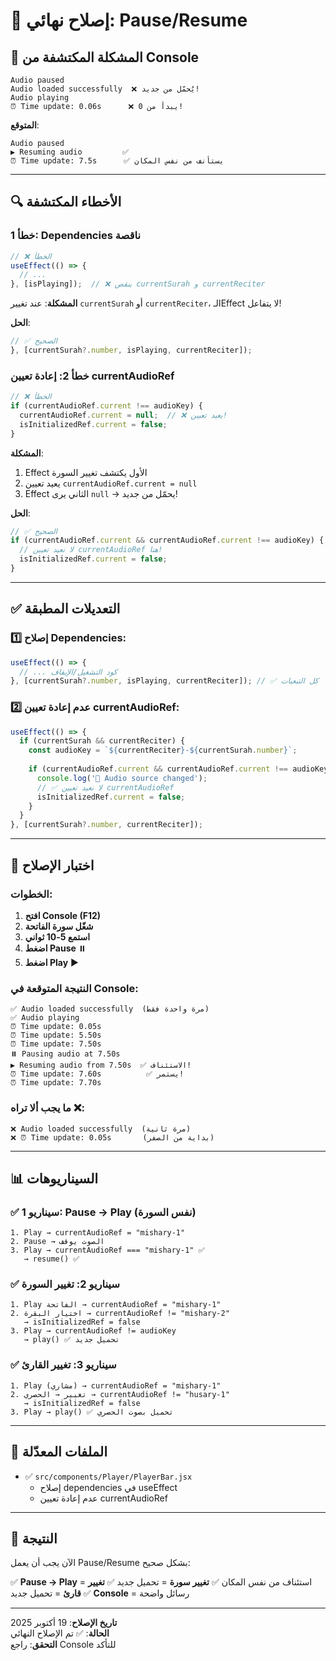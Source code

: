 # 🔧 إصلاح نهائي: Pause/Resume

## 🎯 المشكلة المكتشفة من Console

```
Audio paused
Audio loaded successfully  ❌ يُحمّل من جديد!
Audio playing
⏰ Time update: 0.06s      ❌ يبدأ من 0!
```

**المتوقع**:
```
Audio paused
▶️ Resuming audio         ✅
⏰ Time update: 7.5s      ✅ يستأنف من نفس المكان
```

---

## 🔍 الأخطاء المكتشفة

### خطأ 1: Dependencies ناقصة

```javascript
// ❌ الخطأ
useEffect(() => {
  // ...
}, [isPlaying]);  // ❌ ينقص currentSurah و currentReciter
```

**المشكلة**: عند تغيير `currentSurah` أو `currentReciter`، الـEffect لا يتفاعل!

**الحل**:
```javascript
// ✅ الصحيح
}, [currentSurah?.number, isPlaying, currentReciter]);
```

### خطأ 2: إعادة تعيين currentAudioRef

```javascript
// ❌ الخطأ
if (currentAudioRef.current !== audioKey) {
  currentAudioRef.current = null;  // ❌ يعيد تعيين!
  isInitializedRef.current = false;
}
```

**المشكلة**: 
1. Effect الأول يكتشف تغيير السورة
2. يعيد تعيين `currentAudioRef.current = null`
3. Effect الثاني يرى `null` → يحمّل من جديد!

**الحل**:
```javascript
// ✅ الصحيح
if (currentAudioRef.current && currentAudioRef.current !== audioKey) {
  // لا نعيد تعيين currentAudioRef هنا!
  isInitializedRef.current = false;
}
```

---

## ✅ التعديلات المطبقة

### 1️⃣ إصلاح Dependencies:

```javascript
useEffect(() => {
  // ... كود التشغيل/الإيقاف
}, [currentSurah?.number, isPlaying, currentReciter]); // ✅ كل التبعيات
```

### 2️⃣ عدم إعادة تعيين currentAudioRef:

```javascript
useEffect(() => {
  if (currentSurah && currentReciter) {
    const audioKey = `${currentReciter}-${currentSurah.number}`;
    
    if (currentAudioRef.current && currentAudioRef.current !== audioKey) {
      console.log('🔄 Audio source changed');
      // ✅ لا نعيد تعيين currentAudioRef
      isInitializedRef.current = false;
    }
  }
}, [currentSurah?.number, currentReciter]);
```

---

## 🧪 اختبار الإصلاح

### الخطوات:

1. **افتح Console (F12)**
2. **شغّل سورة الفاتحة**
3. **استمع 5-10 ثواني**
4. **اضغط Pause** ⏸️
5. **اضغط Play** ▶️

### النتيجة المتوقعة في Console:

```
✅ Audio loaded successfully  (مرة واحدة فقط)
✅ Audio playing
⏰ Time update: 0.05s
⏰ Time update: 5.50s
⏰ Time update: 7.50s
⏸️ Pausing audio at 7.50s
▶️ Resuming audio from 7.50s  ✅ الاستئناف!
⏰ Time update: 7.60s          ✅ يستمر!
⏰ Time update: 7.70s
```

### ما يجب ألا تراه ❌:

```
❌ Audio loaded successfully  (مرة ثانية)
❌ ⏰ Time update: 0.05s       (بداية من الصفر)
```

---

## 📊 السيناريوهات

### ✅ سيناريو 1: Pause → Play (نفس السورة)

```
1. Play → currentAudioRef = "mishary-1"
2. Pause → الصوت يوقف
3. Play → currentAudioRef === "mishary-1" ✅
   → resume() ✅
```

### ✅ سيناريو 2: تغيير السورة

```
1. Play الفاتحة → currentAudioRef = "mishary-1"
2. اختيار البقرة → currentAudioRef != "mishary-2"
   → isInitializedRef = false
3. Play → currentAudioRef != audioKey
   → play() ✅ تحميل جديد
```

### ✅ سيناريو 3: تغيير القارئ

```
1. Play (مشاري) → currentAudioRef = "mishary-1"
2. تغيير → الحصري → currentAudioRef != "husary-1"
   → isInitializedRef = false
3. Play → play() ✅ تحميل بصوت الحصري
```

---

## 📁 الملفات المعدّلة

- ✅ `src/components/Player/PlayerBar.jsx`
  - إصلاح dependencies في useEffect
  - عدم إعادة تعيين currentAudioRef

---

## 🎉 النتيجة

الآن يجب أن يعمل Pause/Resume بشكل صحيح:

✅ **Pause → Play** = استئناف من نفس المكان
✅ **تغيير سورة** = تحميل جديد
✅ **تغيير قارئ** = تحميل جديد
✅ **Console** = رسائل واضحة

---

**تاريخ الإصلاح**: 19 أكتوبر 2025  
**الحالة**: ✅ تم الإصلاح النهائي  
**التحقق**: راجع Console للتأكد
